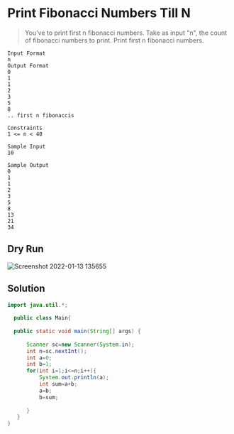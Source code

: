 # Print Fibonacci Numbers Till N

> You've to print first n fibonacci numbers.
> Take as input "n", the count of fibonacci numbers to print.
> Print first n fibonacci numbers.

```text
Input Format
n
Output Format
0
1
1
2
3
5
8
.. first n fibonaccis

Constraints
1 <= n < 40

Sample Input
10

Sample Output
0
1
1
2
3
5
8
13
21
34

```
## Dry Run
![Screenshot 2022-01-13 135655](https://user-images.githubusercontent.com/64803628/149293386-a5641eab-e8c8-42c8-a7d6-8dac103e2b2e.png)


## Solution
``` java
import java.util.*;
  
  public class Main{
  
  public static void main(String[] args) {
      
      Scanner sc=new Scanner(System.in);
      int n=sc.nextInt();
      int a=0;
      int b=1;
      for(int i=1;i<=n;i++){
          System.out.println(a);
          int sum=a+b;
          a=b;
          b=sum;
          
      }
   }
}
```

